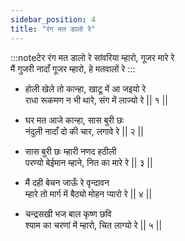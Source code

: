 ```yaml
---
sidebar_position: 4
title: "रंग मत डालो रे"
---
```


:::noteटेर
रंग मत डालो रे सांवरिया म्हारो, गूजर मारे रे <br/>
मैं गुजरी नादाँ गूजर म्हारो, हे मतवालों रे
:::

- होली खेले तो कान्हा, खाटू में आ जइयो रे <br/>
  राधा रूकमण न भी थारे, संग में लाज्यो रे || १ ||

- घर मत आजे कान्हा, सास बुरी छः <br/>
  नंदुली नादाँ दो की चार, लगावे रे || २ ||

- सास बुरी छः म्हारी नणद हठीली <br/>
  परण्यो बेईमान म्हाने, नित का मारे रे || ३ ||

- मैं दही बेचन जाऊँ रे वृन्दावन <br/>
  म्हारे तो मार्ग में बैठ्यो मोहन प्यारो रे || ४ ||

- चन्द्रसखी भज बाल कृष्ण छवि <br/>
  श्याम का चरणां में म्हारो, चित लाग्यो रे || ५ ||

